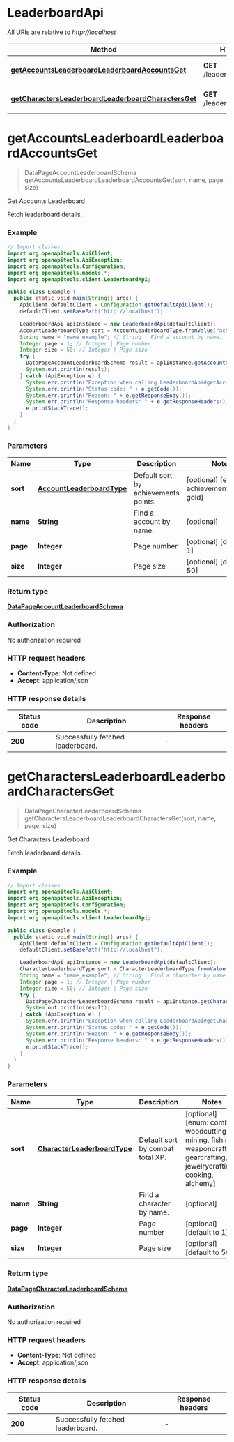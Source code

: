 # LeaderboardApi

All URIs are relative to *http://localhost*

| Method | HTTP request | Description |
|------------- | ------------- | -------------|
| [**getAccountsLeaderboardLeaderboardAccountsGet**](LeaderboardApi.md#getAccountsLeaderboardLeaderboardAccountsGet) | **GET** /leaderboard/accounts | Get Accounts Leaderboard |
| [**getCharactersLeaderboardLeaderboardCharactersGet**](LeaderboardApi.md#getCharactersLeaderboardLeaderboardCharactersGet) | **GET** /leaderboard/characters | Get Characters Leaderboard |


<a id="getAccountsLeaderboardLeaderboardAccountsGet"></a>
# **getAccountsLeaderboardLeaderboardAccountsGet**
> DataPageAccountLeaderboardSchema getAccountsLeaderboardLeaderboardAccountsGet(sort, name, page, size)

Get Accounts Leaderboard

Fetch leaderboard details.

### Example
```java
// Import classes:
import org.openapitools.ApiClient;
import org.openapitools.ApiException;
import org.openapitools.Configuration;
import org.openapitools.models.*;
import org.openapitools.client.LeaderboardApi;

public class Example {
  public static void main(String[] args) {
    ApiClient defaultClient = Configuration.getDefaultApiClient();
    defaultClient.setBasePath("http://localhost");

    LeaderboardApi apiInstance = new LeaderboardApi(defaultClient);
    AccountLeaderboardType sort = AccountLeaderboardType.fromValue("achievements_points"); // AccountLeaderboardType | Default sort by achievements points.
    String name = "name_example"; // String | Find a account by name.
    Integer page = 1; // Integer | Page number
    Integer size = 50; // Integer | Page size
    try {
      DataPageAccountLeaderboardSchema result = apiInstance.getAccountsLeaderboardLeaderboardAccountsGet(sort, name, page, size);
      System.out.println(result);
    } catch (ApiException e) {
      System.err.println("Exception when calling LeaderboardApi#getAccountsLeaderboardLeaderboardAccountsGet");
      System.err.println("Status code: " + e.getCode());
      System.err.println("Reason: " + e.getResponseBody());
      System.err.println("Response headers: " + e.getResponseHeaders());
      e.printStackTrace();
    }
  }
}
```

### Parameters

| Name | Type | Description  | Notes |
|------------- | ------------- | ------------- | -------------|
| **sort** | [**AccountLeaderboardType**](.md)| Default sort by achievements points. | [optional] [enum: achievements_points, gold] |
| **name** | **String**| Find a account by name. | [optional] |
| **page** | **Integer**| Page number | [optional] [default to 1] |
| **size** | **Integer**| Page size | [optional] [default to 50] |

### Return type

[**DataPageAccountLeaderboardSchema**](DataPageAccountLeaderboardSchema.md)

### Authorization

No authorization required

### HTTP request headers

 - **Content-Type**: Not defined
 - **Accept**: application/json

### HTTP response details
| Status code | Description | Response headers |
|-------------|-------------|------------------|
| **200** | Successfully fetched leaderboard. |  -  |

<a id="getCharactersLeaderboardLeaderboardCharactersGet"></a>
# **getCharactersLeaderboardLeaderboardCharactersGet**
> DataPageCharacterLeaderboardSchema getCharactersLeaderboardLeaderboardCharactersGet(sort, name, page, size)

Get Characters Leaderboard

Fetch leaderboard details.

### Example
```java
// Import classes:
import org.openapitools.ApiClient;
import org.openapitools.ApiException;
import org.openapitools.Configuration;
import org.openapitools.models.*;
import org.openapitools.client.LeaderboardApi;

public class Example {
  public static void main(String[] args) {
    ApiClient defaultClient = Configuration.getDefaultApiClient();
    defaultClient.setBasePath("http://localhost");

    LeaderboardApi apiInstance = new LeaderboardApi(defaultClient);
    CharacterLeaderboardType sort = CharacterLeaderboardType.fromValue("combat"); // CharacterLeaderboardType | Default sort by combat total XP.
    String name = "name_example"; // String | Find a character by name.
    Integer page = 1; // Integer | Page number
    Integer size = 50; // Integer | Page size
    try {
      DataPageCharacterLeaderboardSchema result = apiInstance.getCharactersLeaderboardLeaderboardCharactersGet(sort, name, page, size);
      System.out.println(result);
    } catch (ApiException e) {
      System.err.println("Exception when calling LeaderboardApi#getCharactersLeaderboardLeaderboardCharactersGet");
      System.err.println("Status code: " + e.getCode());
      System.err.println("Reason: " + e.getResponseBody());
      System.err.println("Response headers: " + e.getResponseHeaders());
      e.printStackTrace();
    }
  }
}
```

### Parameters

| Name | Type | Description  | Notes |
|------------- | ------------- | ------------- | -------------|
| **sort** | [**CharacterLeaderboardType**](.md)| Default sort by combat total XP. | [optional] [enum: combat, woodcutting, mining, fishing, weaponcrafting, gearcrafting, jewelrycrafting, cooking, alchemy] |
| **name** | **String**| Find a character by name. | [optional] |
| **page** | **Integer**| Page number | [optional] [default to 1] |
| **size** | **Integer**| Page size | [optional] [default to 50] |

### Return type

[**DataPageCharacterLeaderboardSchema**](DataPageCharacterLeaderboardSchema.md)

### Authorization

No authorization required

### HTTP request headers

 - **Content-Type**: Not defined
 - **Accept**: application/json

### HTTP response details
| Status code | Description | Response headers |
|-------------|-------------|------------------|
| **200** | Successfully fetched leaderboard. |  -  |

